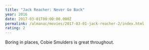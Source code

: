 ```yaml
---
title: "Jack Reacher: Never Go Back"
year: 2016
date: 2017-03-01T00:00:00.000Z
permalink: /almanac/movies/2017-03-01-jack-reacher-2/index.html
rating: 2
---
```


Boring in places, Cobie Smulders is great throughout.